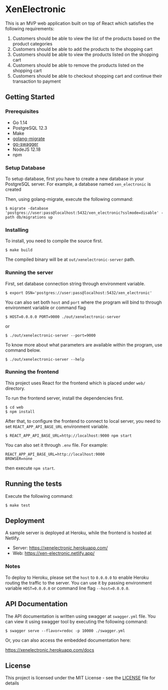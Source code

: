 # XenElectronic

This is an MVP web application built on top of React which satisfies the following requirements:

1. Customers should be able to view the list of the products based on the product categories
2. Customers should be able to add the products to the shopping cart
3. Customers should be able to view the products listed on the shopping cart
4. Customers should be able to remove the products listed on the shopping cart
5. Customers should be able to checkout shopping cart and continue their transaction to payment

## Getting Started

### Prerequisites

- Go 1.14
- PostgreSQL 12.3
- Make
- [golang-migrate](https://github.com/golang-migrate/migrate)
- [go-swagger](https://goswagger.io)
- NodeJS 12.18
- npm

### Setup Database

To setup database, first you have to create a new database in your PostgreSQL server.
For example, a database named `xen_electronic` is created

Then, using golang-migrate, execute the following command:

```shell
$ migrate -database 'postgres://user:pass@localhost:5432/xen_electronic?sslmode=disable' -path db/migrations up
```

### Installing

To install, you need to compile the source first.

```shell
$ make build
```

The compiled binary will be at `out/xenelectronic-server` path.

### Running the server

First, set database connection string through environment variable.

```shell
$ export DSN='postgres://user:pass@localhost:5432/xen_electronic'
```

You can also set both `host` and `port` where the program will bind to through environment variable or command flag

```shell
$ HOST=0.0.0.0 PORT=9000 ./out/xenelectronic-server
```

or

```shell
$ ./out/xenelectronic-server --port=9000
```

To know more about what parameters are available within the program, use command below.

```shell
$ ./out/xenelectronic-server --help
```

### Running the frontend

This project uses React for the frontend which is placed under `web/` directory.

To run the frontend server, install the dependencies first.

```shell
$ cd web
$ npm install
```

After that, to configure the frontend to connect to local server, you need to set
`REACT_APP_API_BASE_URL` environment variable.

```shell
$ REACT_APP_API_BASE_URL=http://localhost:9000 npm start
```

You can also set it through `.env` file. For example:

```env
REACT_APP_API_BASE_URL=http://localhost:9000
BROWSER=none
```

then execute `npm start`.

## Running the tests

Execute the following command:

```shell
$ make test
```

## Deployment

A sample server is deployed at Heroku, while the frontend is hosted at Netlify.

- Server: https://xenelectronic.herokuapp.com/
- Web: https://xen-electronic.netlify.app/

### Notes

To deploy to Heroku, please set the `host` to `0.0.0.0` to enable Heroku
routing the traffic to the server. You can use it by passing environment
variable `HOST=0.0.0.0` or command line flag `--host=0.0.0.0`.

## API Documentation

The API documentation is written using swagger at `swagger.yml` file.
You can view it using swagger tool by executing the following command:

```shell
$ swagger serve --flavor=redoc -p 10000 ./swagger.yml
```

Or, you can also access the embedded documentation here:

https://xenelectronic.herokuapp.com/docs

## License

This project is licensed under the MIT License - see the [LICENSE](LICENSE) file for details
